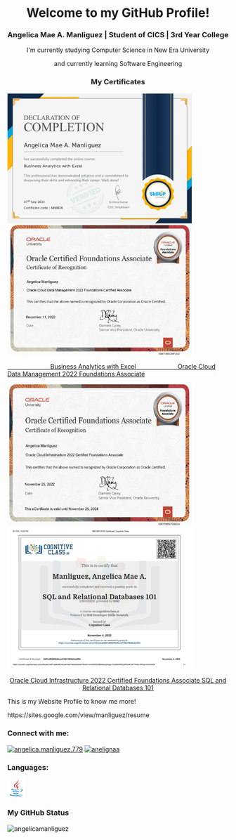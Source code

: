 <html>
<h1 align="center">Welcome to my GitHub Profile!</h1>
<h3 align="center">Angelica Mae A. Manliguez | Student of CICS | 3rd Year College</h3>

<p align="center"> I'm currently studying Computer Science in New Era University</p>
<p align="center"> and currently learning Software Engineering </p>

<h3 align="center">My Certificates</h3> 
<p>
<img width="420" src="https://github.com/AngelicaManliguez/AngelicaManliguez/blob/main/Business%20Analytics%20with%20Excel.png" />
<img height="297" width="420" src="https://github.com/AngelicaManliguez/AngelicaManliguez/blob/main/OCDM%20CERTIFICATE.png" />
<p> <a href="https://www.simplilearn.com/skillup-certificate-landing? 
token=eyJjb3Vyc2VfaWQiOiI2NjQiLCJjZXJ0aWZpY2F0ZV91cmwiOiJodHRwczpcL1wvY2VydGlmaWNhdGVzLnNpbXBsaWNkbi5uZXRcL3NoYXJlXC90aHVtYl80NDk4ODI2XzE2OTQwODQwODYucG5nIiwidXNlcm5hbWUiOiJBbmdlbGljYSBNYWUgQS4gTWFubGlndWV6In0%3D&utm_source=shared-certificate&utm_medium=lms&utm_campaign=shared-certificate-promotion&referrer=https%3A%2F%2Flms.simplilearn.com%2Fcourses%2F2738%2FBusiness%2520Analytics%2520with%2520Excel%2Fcertificate%2Fdownload-skillup&fbclid=IwAR2SYPBL4S1EBs73YWZIYyWfl1Qn5m5wGUEFBPdE_Hr9pDlRlPGqOkU0NeI&%24web_only=true&_branch_match_id=1057593067407952984&_branch_referrer=H4sIAAAAAAAAA8soKSkottLXL87MLcjJ1EssKNDLyczL1k%2FVt0gLNQ1O9%2FIMcU6yT0tKzslMsfUsdwwyCo4McPIxCTZ0dSo2N44Mj%2FKMrAxPyzEMzDPNNS13D3V1cwpIcY33KLIscMkJyglwL%2FTPDjXwS%2FUEAOHEa5NqAAAA"> &emsp;&emsp;&emsp;&emsp;&emsp;&emsp;&emsp;Business Analytics with Excel &emsp;&emsp;&emsp;&emsp;&emsp;&emsp;&ensp;</a><a href="https://catalog-education.oracle.com/pls/certview/sharebadge?id=E4689896A71AEF89B67805497A971A8DB396549B2B19DF752855BF0E9DE05FE0&fbclid=IwAR0AL1BjqSPCP-4W5lumm3ISk3MY7vYo-_0gXgS4fqQCWWG22poSIGFOT0k">Oracle Cloud Data Management 2022 Foundations Associate </a></p>
</p>
<p>
<img height="323" width="420" src="https://github.com/AngelicaManliguez/AngelicaManliguez/blob/main/OCI%20Certificate.png" />
<img width="420" src="https://github.com/AngelicaManliguez/AngelicaManliguez/blob/main/SQL%20and%20Relational%20Database%20101.png" />
<p align="center"> <a href="https://catalog-education.oracle.com/pls/certview/sharebadge?id=EA3F0B4FCF6239DF853A9BE2968EE337707D24543C75B1032B016F804ECC3982">Oracle Cloud Infrastructure 2022 Certified Foundations Associate </a><a href="https://courses.cognitiveclass.ai/certificates/3d81a5883f634bce8188316b8a3a4554">SQL and Relational Databases 101 </a></p>
</p>

<p align="left"> This is my Website Profile to know me more! </p>
https://sites.google.com/view/manliguez/resume


<h3 align="left">Connect with me:</h3>
<p align="left">
<a href="https://fb.com/angelica.manliguez.779" target="blank"><img align="center" src="https://raw.githubusercontent.com/rahuldkjain/github-profile-readme-generator/master/src/images/icons/Social/facebook.svg" alt="angelica.manliguez.779" height="30" width="40" /></a>
<a href="https://instagram.com/anelignaa" target="blank"><img align="center" src="https://raw.githubusercontent.com/rahuldkjain/github-profile-readme-generator/master/src/images/icons/Social/instagram.svg" alt="anelignaa" height="30" width="40" /></a>
</p>

<h3 align="left">Languages:</h3>
<p align="left"> <a href="https://www.java.com" target="_blank" rel="noreferrer"> <img src="https://raw.githubusercontent.com/devicons/devicon/master/icons/java/java-original.svg" alt="java" width="40" height="40"/> </a> </p>

<h3> My GitHub Status </h3>
<img align="center" src="https://github-readme-streak-stats.herokuapp.com/?user=angelicamanliguez&" alt="angelicamanliguez" />
</html>

